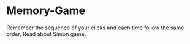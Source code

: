 # Memory-Game
Remember the sequence of your clicks and each time follow the same order. Read about Simon game.
